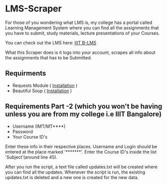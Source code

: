 # LMS-Scraper
For those of you wondering what LMS is, my college has a portal called Learning Management System where you can find all the assignments that you have to submit, study materials, lecture presentations of your Courses.

You can check out the LMS here: [IIIT B-LMS](https://lms.iiitb.ac.in/moodle/login/index.php)

What this Scraper does is it logs into your account, scrapes all info about the assignments that has to be Submitted.

## Requirments
* Requests Module ( [Installation](http://docs.python-requests.org/en/master/user/install/) )
* Beautiful Soup ( [Installation](https://www.crummy.com/software/BeautifulSoup/bs4/doc/#installing-beautiful-soup) )

## Requirements Part -2 (which you won't be having unless you are from my college i.e IIIT Bangalore)
* Username (IMT/MT****)
* Password
* Your Course ID's

Enter these info in their respective places. Username and Login should be entered at the place marked '*******'. Enter the Course ID's inside the list 'Subject'(around line 45).

After you run the script, a text file called updates.txt will be created where you can find all the updates. Whenever the script is run, the existing updates.txt is deleted and a new one is created for the new data.
